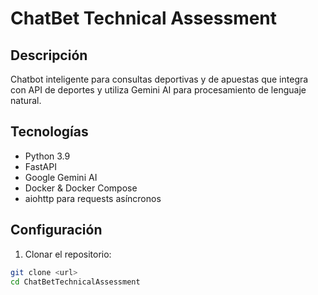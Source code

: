 # ChatBet Technical Assessment

## Descripción
Chatbot inteligente para consultas deportivas y de apuestas que integra con API de deportes y utiliza Gemini AI para procesamiento de lenguaje natural.

## Tecnologías
- Python 3.9
- FastAPI
- Google Gemini AI
- Docker & Docker Compose
- aiohttp para requests asíncronos

## Configuración

1. Clonar el repositorio:
```bash
git clone <url>
cd ChatBetTechnicalAssessment